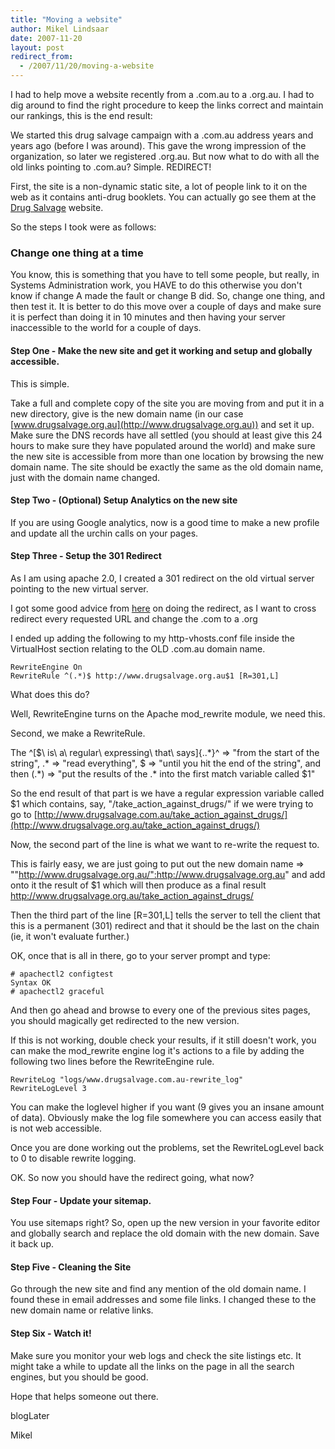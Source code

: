 ```yaml
---
title: "Moving a website"
author: Mikel Lindsaar
date: 2007-11-20
layout: post
redirect_from:
  - /2007/11/20/moving-a-website
---
```

I had to help move a website recently from a .com.au to a .org.au. I had
to dig around to find the right procedure to keep the links correct and
maintain our rankings, this is the end result:

We started this drug salvage campaign with a .com.au address years and
years ago (before I was around). This gave the wrong impression of the
organization, so later we registered .org.au. But now what to do with
all the old links pointing to .com.au? Simple. REDIRECT!

First, the site is a non-dynamic static site, a lot of people link to it
on the web as it contains anti-drug booklets. You can actually go see
them at the [Drug Salvage](http://www.drugsalvage.org.au/) website.

So the steps I took were as follows:

### Change one thing at a time

You know, this is something that you have to tell some people, but
really, in Systems Administration work, you HAVE to do this otherwise
you don't know if change A made the fault or change B did. So, change
one thing, and then test it. It is better to do this move over a couple
of days and make sure it is perfect than doing it in 10 minutes and then
having your server inaccessible to the world for a couple of days.

#### Step One - Make the new site and get it working and setup and globally accessible.

This is simple.

Take a full and complete copy of the site you are moving from and put it
in a new directory, give is the new domain name (in our case
[www.drugsalvage.org.au](http://www.drugsalvage.org.au)) and set it up.
Make sure the DNS records have all settled (you should at least give
this 24 hours to make sure they have populated around the world) and
make sure the new site is accessible from more than one location by
browsing the new domain name. The site should be exactly the same as the
old domain name, just with the domain name changed.

#### Step Two - (Optional) Setup Analytics on the new site

If you are using Google analytics, now is a good time to make a new
profile and update all the urchin calls on your pages.

#### Step Three - Setup the 301 Redirect

As I am using apache 2.0, I created a 301 redirect on the old virtual
server pointing to the new virtual server.

I got some good advice from
[here](http://www.gnc-web-creations.com/301-redirect.htm) on doing the
redirect, as I want to cross redirect every requested URL and change the
.com to a .org

I ended up adding the following to my http-vhosts.conf file inside the
VirtualHost section relating to the OLD .com.au domain name.

``` shell
RewriteEngine On
RewriteRule ^(.*)$ http://www.drugsalvage.org.au$1 [R=301,L]
```

What does this do?

Well, RewriteEngine turns on the Apache mod_rewrite module, we need
this.

Second, we make a RewriteRule.

The ^[\$\ is\ a\ regular\ expressing\ that\ says]{..*}^ =\> "from the
start of the string", .\* =\> "read everything", \$ =\> "until you hit
the end of the string", and then (.\*) =\> "put the results of the .\*
into the first match variable called \$1"

So the end result of that part is we have a regular expression variable
called \$1 which contains, say, "/take_action_against_drugs/" if we were
trying to go to
[http://www.drugsalvage.com.au/take_action_against_drugs/](http://www.drugsalvage.org.au/take_action_against_drugs/)

Now, the second part of the line is what we want to re-write the request
to.

This is fairly easy, we are just going to put out the new domain name
=\> ""http://www.drugsalvage.org.au/":http://www.drugsalvage.org.au" and
add onto it the result of \$1 which will then produce as a final result
<http://www.drugsalvage.org.au/take_action_against_drugs/>

Then the third part of the line \[R=301,L\] tells the server to tell the
client that this is a permanent (301) redirect and that it should be the
last on the chain (ie, it won't evaluate further.)

OK, once that is all in there, go to your server prompt and type:

``` shell
# apachectl2 configtest                    
Syntax OK
# apachectl2 graceful                      
```

And then go ahead and browse to every one of the previous sites pages,
you should magically get redirected to the new version.

If this is not working, double check your results, if it still doesn't
work, you can make the mod_rewrite engine log it's actions to a file by
adding the following two lines before the RewriteEngine rule.

``` shell
RewriteLog "logs/www.drugsalvage.com.au-rewrite_log"
RewriteLogLevel 3
```

You can make the loglevel higher if you want (9 gives you an insane
amount of data). Obviously make the log file somewhere you can access
easily that is not web accessible.

Once you are done working out the problems, set the RewriteLogLevel back
to 0 to disable rewrite logging.

OK. So now you should have the redirect going, what now?

#### Step Four - Update your sitemap.

You use sitemaps right? So, open up the new version in your favorite
editor and globally search and replace the old domain with the new
domain. Save it back up.

#### Step Five - Cleaning the Site

Go through the new site and find any mention of the old domain name. I
found these in email addresses and some file links. I changed these to
the new domain name or relative links.

#### Step Six - Watch it!

Make sure you monitor your web logs and check the site listings etc. It
might take a while to update all the links on the page in all the search
engines, but you should be good.

Hope that helps someone out there.

blogLater

Mikel

